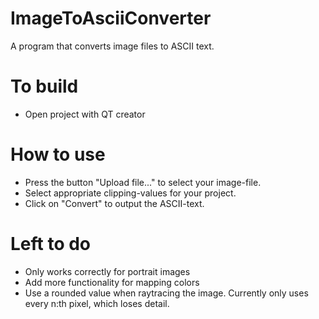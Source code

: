# ImageToAsciiConverter
A program that converts image files to ASCII text. 

# To build
- Open project with QT creator

# How to use
- Press the button "Upload file..." to select your image-file. 
- Select appropriate clipping-values for your project. 
- Click on "Convert" to output the ASCII-text. 

# Left to do
- Only works correctly for portrait images
- Add more functionality for mapping colors
- Use a rounded value when raytracing the image. Currently only uses every n:th pixel, which loses detail. 

